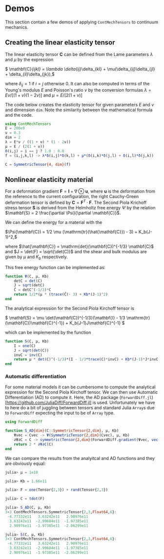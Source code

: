 # Demos

This section contain a few demos of applying `ContMechTensors` to continuum mechanics.

## Creating the linear elasticity tensor

The linear elasticity tensor $\mathbf{C}$ can be defined from the Lame parameters $\lambda$ and $\mu$ by the expression

$ \mathbf{C}_{ijkl} = \lambda \delta_{ij}\delta_{kl} + \mu(\delta_{ij}\delta_{jl} + \delta_{il}\delta_{jk}),$

where $\delta_{ij} = 1$ if $i = j$ otherwise $0$. It can also be computed in terms of the Young's modulus $E$ and Poisson's ratio $\nu$ by the conversion formulas $\lambda = E\nu / [(1 + \nu)(1 - 2\nu)]$ and $\mu = E / [2(1 + \nu)]$

The code below creates the elasticity tensor for given parameters $E$ and $\nu$ and dimension $\texttt{dim}$. Note the similarity between the mathematical formula and the code.

```jl
using ContMechTensors
E = 200e9
ν = 0.3
dim = 2
λ = E*ν / ((1 + ν) * (1 - 2ν))
μ = E / (2(1 + ν))
δ(i,j) = i == j ? 1.0 : 0.0
f = (i,j,k,l) -> λ*δ(i,j)*δ(k,l) + μ*(δ(i,k)*δ(j,l) + δ(i,l)*δ(j,k))

C = SymmetricTensor{4, dim}(f)
```

## Nonlinear elasticity material

For a deformation gradient $\mathbf{F} = \mathbf{I} + \nabla \otimes \mathbf{u}$, where $\mathbf{u}$ is the deformation from the reference to the current configuration, the right Cauchy-Green deformation tensor is defined by $\mathbf{C} = \mathbf{F}^T \cdot \mathbf{F}$. The Second Piola Krichoff stress tensor $\mathbf{S}$ is derived from the Helmholtz free energy $\Psi$ by the relation $\mathbf{S} = 2 \frac{\partial \Psi}{\partial \mathbf{C}}$.

We can define the energy for a material with the

$\Psi(\mathbf{C}) = 1/2 \mu (\mathrm{tr}(\hat{\mathbf{C}}) - 3) + K_b(J-1)^2,$

where $\hat{\mathbf{C}} = \mathrm{det}(\mathbf{C})^{-1/3} \mathbf{C}$ and $J = \det(F) = \sqrt{\det(C)}$ and the shear and bulk modulus are given by $\mu$ and $K_b$ respectively.

This free energy function can be implemented as:

```jl
function Ψ(C, μ, Kb)
    detC = det(C)
    J = sqrt(detC)
    Ĉ = detC^(-1/3)*C
    return 1/2*(μ * (trace(Ĉ)- 3) + Kb*(J-1)^2)
end
```

The analytical expression for the Second Piola Kirchoff tensor is

$ \mathbf{S} = \mu \det(\mathbf{C})^{-1/3}(\mathbf{I} - 1/3 \mathrm{tr}(\mathbf{C})\mathbf{C}^{-1}) + K_b(J-1)J\mathbf{C}^{-1}
$

which can be implemented by the function

```jl
function S(C, μ, Kb)
    I = one(C)
    J = sqrt(det(C))
    invC = inv(C)
    return μ * det(C)^(-1/3)*(I - 1/3*trace(C)*invC) + Kb*(J-1)*J*invC
end
```

### Automatic differentiation

For some material models it can be cumbersome to compute the analytical expression for the Second Piola Kirchoff tensor. We can then use Automatic Differentiation (AD) to compute it. Here, the AD package (`ForwardDiff.jl`)[https://github.com/JuliaDiff/ForwardDiff.jl] is used. Unfortunately we have to here do a bit of juggling between tensors and standard Julia `Array`s due to `ForwardDiff` expecting the input to be of `Array` type.

```jl
using ForwardDiff

function S_AD{dim}(C::SymmetricTensor{2,dim}, μ, Kb)
    Ψvec = Cvec -> Ψ(SymmetricTensor{2,dim}(Cvec), μ, Kb)
    ∂Ψ∂C = C -> symmetric(Tensor{2,dim}(ForwardDiff.gradient(Ψvec, vec(C))))
    return 2 * ∂Ψ∂C(C)
end
```

We can compare the results from the analyitcal and AD functions and they are obviously equal:

```jl
julia> μ = 1e10

julia> Kb = 1.66e11

julia> F = one(Tensor{2,3}) + rand(Tensor{2,3})

julia> C = tdot(F)

julia> S_AD(C, μ, Kb)
3×3 ContMechTensors.SymmetricTensor{2,3,Float64,6}:
 -4.77332e11   3.63242e11   2.90976e11
  3.63242e11  -2.99684e11  -1.97385e11
  2.90976e11  -1.97385e11  -2.06299e11

julia> S(C, μ, Kb)
3×3 ContMechTensors.SymmetricTensor{2,3,Float64,6}:
 -4.77332e11   3.63242e11   2.90976e11
  3.63242e11  -2.99684e11  -1.97385e11
  2.90976e11  -1.97385e11  -2.06299e11
```

